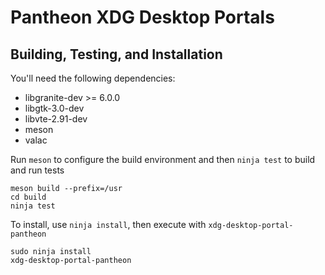 # Pantheon XDG Desktop Portals

## Building, Testing, and Installation

You'll need the following dependencies:
* libgranite-dev >= 6.0.0
* libgtk-3.0-dev
* libvte-2.91-dev
* meson
* valac

Run `meson` to configure the build environment and then `ninja test` to build and run tests

    meson build --prefix=/usr
    cd build
    ninja test

To install, use `ninja install`, then execute with `xdg-desktop-portal-pantheon`

    sudo ninja install
    xdg-desktop-portal-pantheon
